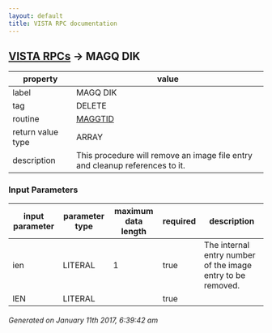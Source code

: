 ```yaml
---
layout: default
title: VISTA RPC documentation
---
```




## [VISTA RPCs](TableOfContent.md) &#8594; MAGQ DIK 

 property | value 
--- | --- 
 label | MAGQ DIK
 tag | DELETE
 routine | [MAGGTID](http://code.osehra.org/dox/Routine_MAGGTID_source.html)
 return value type | ARRAY
 description | This procedure will remove an image file entry and cleanup references to it.

### Input Parameters

| input parameter | parameter type | maximum data length | required | description | 
| --- | --- | --- | --- | --- | 
| ien | LITERAL | 1 | true | The internal entry number of the image entry to be removed. | 
| IEN | LITERAL |  | true |  | 




 ###### Generated on January 11th 2017, 6:39:42 am